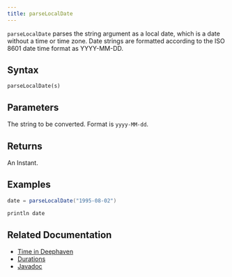 ```yaml
---
title: parseLocalDate
---
```


`parseLocalDate` parses the string argument as a local date, which is a date without a time or time zone.
Date strings are formatted according to the ISO 8601 date time format as YYYY-MM-DD.

## Syntax

```
parseLocalDate(s)
```

## Parameters

<ParamTable>
<Param name="s" type="string">

The string to be converted. Format is `yyyy-MM-dd`.

</Param>
</ParamTable>

## Returns

An Instant.

## Examples

```groovy order=:log
date = parseLocalDate("1995-08-02")

println date
```

## Related Documentation

- [Time in Deephaven](../../../conceptual/time-in-deephaven.md)
- [Durations](../../query-language/types/durations.md)
- [Javadoc](https://deephaven.io/core/javadoc/io/deephaven/time/DateTimeUtils.html#parseLocalDate(java.lang.String))
